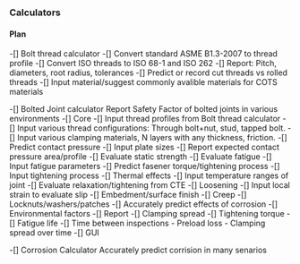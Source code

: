 ### Calculators

#### Plan

-[] Bolt thread calculator
    -[] Convert standard ASME B1.3-2007 to thread profile
    -[] Convert ISO threads to ISO 68-1 and ISO 262
    -[] Report: Pitch, diameters, root radius, tolerances
    -[] Predict or record cut threads vs rolled threads
    -[] Input material/suggest commonly avalible materials for COTS materials

-[] Bolted Joint calculator
    Report Safety Factor of bolted joints in various environments
    -[] Core
        -[] Input thread profiles from Bolt thread calculator
        -[] Input various thread configurations: Through bolt+nut, stud, tapped bolt.
        -[] Input various clamping materials, N layers with any thickness, friction.
        -[] Predict contact pressure
            -[] Input plate sizes
            -[] Report expected contact pressure area/profile
        -[] Evaluate static strength
        -[] Evaluate fatigue
            -[] Input fatigue parameters
        -[] Predict fasener torque/tightening process
            -[] Input tightening process
        -[] Thermal effects
            -[] Input temperature ranges of joint
            -[] Evaluate relaxation/tightening from CTE
        -[] Loosening
            -[] Input local strain to evaluate slip
            -[] Embedment/surface finish
            -[] Creep
            -[] Locknuts/washers/patches
        -[] Accurately predict effects of corrosion
            -[] Environmental factors
        -[] Report
            -[] Clamping spread
            -[] Tightening torque
            -[] Fatigue life
            -[] Time between inspections
                - Preload loss
                - Clamping spread over time
    -[] GUI

-[] Corrosion Calculator
    Accurately predict corrision in many senarios
